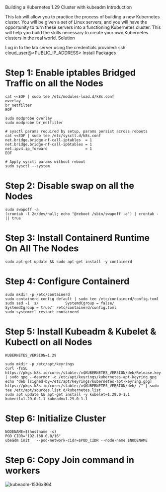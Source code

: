 Building a Kubernetes 1.29 Cluster with kubeadm
Introduction

This lab will allow you to practice the process of building a new Kubernetes cluster. You will be given a set of Linux servers, and you will have the opportunity to turn these servers into a functioning Kubernetes cluster. This will help you build the skills necessary to create your own Kubernetes clusters in the real world.
Solution

Log in to the lab server using the credentials provided:
ssh cloud_user@<PUBLIC_IP_ADDRESS>
Install Packages

# Step 1: Enable iptables Bridged Traffic on all the Nodes
```
cat <<EOF | sudo tee /etc/modules-load.d/k8s.conf
overlay
br_netfilter
EOF

sudo modprobe overlay
sudo modprobe br_netfilter

# sysctl params required by setup, params persist across reboots
cat <<EOF | sudo tee /etc/sysctl.d/k8s.conf
net.bridge.bridge-nf-call-iptables  = 1
net.bridge.bridge-nf-call-ip6tables = 1
net.ipv4.ip_forward                 = 1
EOF

# Apply sysctl params without reboot
sudo sysctl --system
```

# Step 2: Disable swap on all the Nodes
```
sudo swapoff -a
(crontab -l 2>/dev/null; echo "@reboot /sbin/swapoff -a") | crontab - || true
```
# Step 3: Install Containerd Runtime On All The Nodes
```
sudo apt-get update && sudo apt-get install -y containerd
```
# Step 4: Configure Containerd 
```
sudo mkdir -p /etc/containerd
sudo containerd config default | sudo tee /etc/containerd/config.toml
sudo sed -i 's/            SystemdCgroup = false/            SystemdCgroup = true/' /etc/containerd/config.toml
sudo systemctl restart containerd
```
# Step 5: Install Kubeadm & Kubelet & Kubectl on all Nodes
```
KUBERNETES_VERSION=1.29

sudo mkdir -p /etc/apt/keyrings
curl -fsSL https://pkgs.k8s.io/core:/stable:/v$KUBERNETES_VERSION/deb/Release.key | sudo gpg --dearmor -o /etc/apt/keyrings/kubernetes-apt-keyring.gpg
echo "deb [signed-by=/etc/apt/keyrings/kubernetes-apt-keyring.gpg] https://pkgs.k8s.io/core:/stable:/v$KUBERNETES_VERSION/deb/ /" | sudo tee /etc/apt/sources.list.d/kubernetes.list
sudo apt update && apt-get install -y kubelet=1.29.0-1.1 kubectl=1.29.0-1.1 kubeadm=1.29.0-1.1
```
# Step 6: Initialize Cluster 
```
NODENAME=$(hostname -s)
POD_CIDR="192.168.0.0/16"
ubeadm init   --pod-network-cidr=$POD_CIDR --node-name $NODENAME 
```

# Step 6: Copy Join command in workers 
![kubeadm-1536x864](https://github.com/user-attachments/assets/5e37d182-5bae-40c8-93c9-73f06604ceea)


